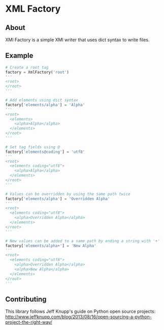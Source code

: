 XML Factory
===========

About
-----
XMl Factory is a simple XMl writer that uses dict syntax to write files.


Example
------------
```python
# Create a root tag
factory = XmlFactory('root')
'''
<root>
</root>
'''

# Add elements using dict syntax
factory['elements/alpha'] = 'Alpha'
'''
<root>
  <elements>
    <alpha>Alpha</alpha>
  </elements>
</root>
'''

# Set tag fields using @
factory['elements@coding'] = 'utf8'
'''
<root>
  <elements coding="utf8">
    <alpha>Alpha</alpha>
  </elements>
</root>
'''

# Values can be overridden by using the same path twice
factory['elements/alpha'] = 'Overridden Alpha'
'''
<root>
  <elements coding="utf8">
    <alpha>Overridden Alpha</alpha>
  </elements>
</root>
'''

# New values can be added to a same path by ending a string with '+'
factory['elements/alpha+'] = 'New Alpha'
'''
<root>
  <elements coding="utf8">
    <alpha>Overridden Alpha</alpha>
    <alpha>New Alpha</alpha>
  </elements>
</root>
'''
```

Contributing
------------

This library follows Jeff Knupp's guide on Python open source projects:
http://www.jeffknupp.com/blog/2013/08/16/open-sourcing-a-python-project-the-right-way/
